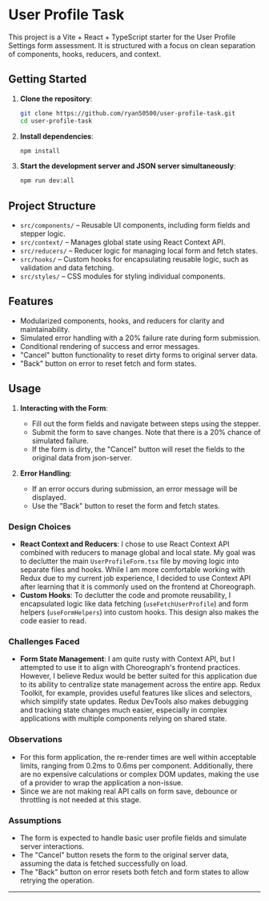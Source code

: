 # User Profile Task

This project is a Vite + React + TypeScript starter for the User Profile Settings form assessment. It is structured with a focus on clean separation of components, hooks, reducers, and context.

## Getting Started

1. **Clone the repository**:

   ```bash
   git clone https://github.com/ryan50500/user-profile-task.git
   cd user-profile-task
   ```

2. **Install dependencies**:

   ```bash
   npm install
   ```

3. **Start the development server and JSON server simultaneously**:

   ```bash
   npm run dev:all
   ```

## Project Structure

* `src/components/` – Reusable UI components, including form fields and stepper logic.
* `src/context/` – Manages global state using React Context API.
* `src/reducers/` – Reducer logic for managing local form and fetch states.
* `src/hooks/` – Custom hooks for encapsulating reusable logic, such as validation and data fetching.
* `src/styles/` – CSS modules for styling individual components.

## Features

- Modularized components, hooks, and reducers for clarity and maintainability.
- Simulated error handling with a 20% failure rate during form submission.
- Conditional rendering of success and error messages.
- "Cancel" button functionality to reset dirty forms to original server data.
- "Back" button on error to reset fetch and form states.

## Usage

1. **Interacting with the Form**:
   - Fill out the form fields and navigate between steps using the stepper.
   - Submit the form to save changes. Note that there is a 20% chance of simulated failure.
   - If the form is dirty, the "Cancel" button will reset the fields to the original data from json-server.

2. **Error Handling**:
   - If an error occurs during submission, an error message will be displayed.
   - Use the "Back" button to reset the form and fetch states.


### Design Choices

- **React Context and Reducers**: I chose to use React Context API combined with reducers to manage global and local state. My goal was to declutter the main `UserProfileForm.tsx` file by moving logic into separate files and hooks. While I am more comfortable working with Redux due to my current job experience, I decided to use Context API after learning that it is commonly used on the frontend at Choreograph.
- **Custom Hooks**: To declutter the code and promote reusability, I encapsulated logic like data fetching (`useFetchUserProfile`) and form helpers (`useFormHelpers`) into custom hooks. This design also makes the code easier to read.

### Challenges Faced

- **Form State Management**: I am quite rusty with Context API, but I attempted to use it to align with Choreograph's frontend practices. However, I believe Redux would be better suited for this application due to its ability to centralize state management across the entire app. Redux Toolkit, for example, provides useful features like slices and selectors, which simplify state updates. Redux DevTools also makes debugging and tracking state changes much easier, especially in complex applications with multiple components relying on shared state.

### Observations

- For this form application, the re-render times are well within acceptable limits, ranging from 0.2ms to 0.6ms per component. Additionally, there are no expensive calculations or complex DOM updates, making the use of a provider to wrap the application a non-issue.
- Since we are not making real API calls on form save, debounce or throttling is not needed at this stage.


### Assumptions

- The form is expected to handle basic user profile fields and simulate server interactions.
- The "Cancel" button resets the form to the original server data, assuming the data is fetched successfully on load.
- The "Back" button on error resets both fetch and form states to allow retrying the operation.


---

